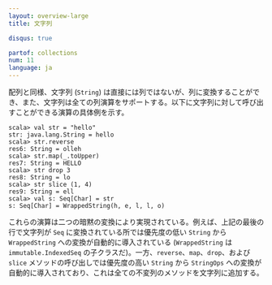 ```yaml
---
layout: overview-large
title: 文字列

disqus: true

partof: collections
num: 11
language: ja
---
```


配列と同様、文字列 (`String`) は直接には列ではないが、列に変換することができ、また、文字列は全ての列演算をサポートする。以下に文字列に対して呼び出すことができる演算の具体例を示す。

    scala> val str = "hello"
    str: java.lang.String = hello
    scala> str.reverse
    res6: String = olleh
    scala> str.map(_.toUpper)
    res7: String = HELLO
    scala> str drop 3 
    res8: String = lo
    scala> str slice (1, 4)
    res9: String = ell
    scala> val s: Seq[Char] = str
    s: Seq[Char] = WrappedString(h, e, l, l, o)

これらの演算は二つの暗黙の変換により実現されている。例えば、上記の最後の行で文字列が `Seq` に変換されている所では優先度の低い `String` から `WrappedString` への変換が自動的に導入されている (`WrappedString` は
`immutable.IndexedSeq` の子クラスだ)。一方、`reverse`、`map`、`drop`、および `slice` メソッドの呼び出しでは優先度の高い `String` から `StringOps` への変換が自動的に導入されており、これは全ての不変列のメソッドを文字列に追加する。
